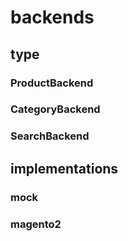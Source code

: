 # backends

## type

### ProductBackend

### CategoryBackend

### SearchBackend

## implementations

### mock

### magento2
